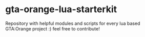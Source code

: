 # gta-orange-lua-starterkit
Repository with helpful modules and scripts for every lua based GTA:Orange project :) feel free to contribute!
